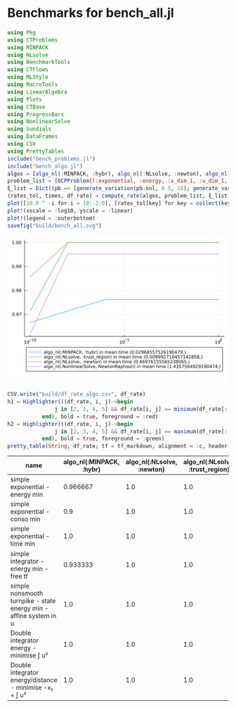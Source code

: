 # Benchmarks for bench_all.jl

```julia
using Pkg
using CTProblems
using MINPACK
using NLsolve
using BenchmarkTools
using CTFlows
using MLStyle
using MacroTools
using LinearAlgebra
using Plots
using CTBase
using ProgressBars
using NonlinearSolve
using Sundials
using DataFrames
using CSV
using PrettyTables
include("bench_problems.jl")
include("bench_algo.jl")
algos = [algo_nl(:MINPACK, :hybr), algo_nl(:NLsolve, :newton), algo_nl(:NLsolve, :trust_region), algo_nl(:NonlinearSolve, NewtonRaphson())]
problem_list = [OCPProblem{(:exponential, :energy, :x_dim_1, :u_dim_1, :lagrange)}(); OCPProblem{(:exponential, :consumption, :x_dim_1, :u_dim_1, :lagrange, :non_diff_wrt_u)}(); OCPProblem{(:exponential, :time, :x_dim_1, :u_dim_1, :lagrange)}(); OCPProblem{(:integrator, :energy, :free_final_time, :x_dim_1, :u_dim_1, :lagrange)}(); OCPProblem{(:turnpike, :integrator, :state_energy, :x_dim_1, :u_dim_1, :lagrange, :u_cons, :singular_arc)}(); OCPProblem{(:integrator, :energy, :x_dim_2, :u_dim_1, :lagrange, :noconstraints)}(); OCPProblem{(:integrator, :energy, :distance, :x_dim_2, :u_dim_1, :bolza)}()]
ξ_list = Dict((pb => [generate_variation(pb.sol, 0.5, 10); generate_variation(pb.sol, 2, 10); generate_variation(pb.sol, 10, 10)] for pb = problem_list))
(rates_tol, times, df_rate) = compute_rate(algos, problem_list, ξ_list)
plot([10.0 ^ -i for i = 10:-2:0], [rates_tol[key] for key = collect(keys(rates_tol))], label = reshape([shorten_label(string(key)) * " in mean time " * string(times[key]) for key = collect(keys(rates_tol))], 1, size(algos, 1)))
plot!(xscale = :log10, yscale = :linear)
plot!(legend = :outerbottom)
savefig("build/bench_all.svg")
```
 ![fig](bench_all.svg) 
 ```julia 
CSV.write("build/df_rate_algo.csv", df_rate)
h1 = Highlighter(((df_rate, i, j)->begin
                j in [2, 3, 4, 5] && df_rate[i, j] == minimum(df_rate[:, j])
            end), bold = true, foreground = :red)
h2 = Highlighter(((df_rate, i, j)->begin
                j in [2, 3, 4, 5] && df_rate[i, j] == maximum(df_rate[:, j])
            end), bold = true, foreground = :green)
pretty_table(String, df_rate; tf = tf_markdown, alignment = :c, header = ["name"; [shorten_label(string(algo)) for algo = algos]], highlighters = (h1, h2))
```

|                               name                                | algo_nl(:MINPACK, :hybr) | algo_nl(:NLsolve, :newton) | algo_nl(:NLsolve, :trust_region) | algo_nl(:NonlinearSolve, NewtonRaphson) |
|-------------------------------------------------------------------|--------------------------|----------------------------|----------------------------------|-----------------------------------------|
|                  simple exponential - energy min                  |         0.966667         |            1.0             |               1.0                |                   1.0                   |
|                  simple exponential - conso min                   |           0.9            |            1.0             |               1.0                |                0.966667                 |
|                   simple exponential - time min                   |           1.0            |            1.0             |               1.0                |                   1.0                   |
|             simple integrator - energy min - free tf              |         0.933333         |            1.0             |               1.0                |                   1.0                   |
| simple nonsmooth turnpike - state energy min - affine system in u |           1.0            |            1.0             |               1.0                |                   1.0                   |
|             Double integrator energy - minimise ∫ u²              |           1.0            |            1.0             |               1.0                |                   1.0                   |
|      Double integrator energy/distance - minimise -x₁ + ∫ u²      |           1.0            |            1.0             |               1.0                |                   1.0                   |


